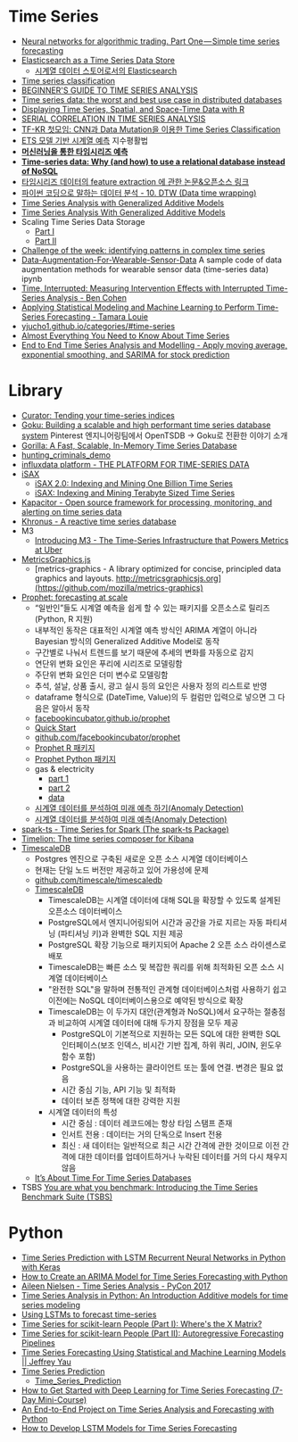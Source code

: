 Time Series
===========

* [Neural networks for algorithmic trading. Part One — Simple time series forecasting](https://medium.com/@alexrachnog/neural-networks-for-algorithmic-trading-part-one-simple-time-series-forecasting-f992daa1045a)
* [Elasticsearch as a Time Series Data Store](https://www.elastic.co/blog/elasticsearch-as-a-time-series-data-store)
  * [시계열 데이터 스토어로서의 Elasticsearch](https://www.elastic.co/kr/blog/elasticsearch-as-a-time-series-data-store)
* [Time series classification](http://www.slideshare.net/hunkim/time-series-classification)
* [BEGINNER'S GUIDE TO TIME SERIES ANALYSIS](https://www.quantstart.com/articles/Beginners-Guide-to-Time-Series-Analysis)
* [Time series data: the worst and best use case in distributed databases](http://www.thedotpost.com/2015/06/paul-dix-time-series-data-the-worst-and-best-use-case-in-distributed-databases)
* [Displaying Time Series, Spatial, and Space-Time Data with R](http://zenk.chapelin.fr/book.pdf)
* [SERIAL CORRELATION IN TIME SERIES ANALYSIS](https://www.quantstart.com/articles/Serial-Correlation-in-Time-Series-Analysis)
* [TF-KR 첫모임: CNN과 Data Mutation을 이용한 Time Series Classification](https://www.youtube.com/watch?v=IiB6oElqCxA)
* [ETS 모델 기반 시계열 예측](http://ko.logpresso.com/documents/time-series/ets) 지수평활법
* **[머신러닝을 통한 타임시리즈 예측](http://hamait.tistory.com/837)**
* **[Time-series data: Why (and how) to use a relational database instead of NoSQL](https://blog.timescale.com/time-series-data-why-and-how-to-use-a-relational-database-instead-of-nosql-d0cd6975e87c)**
* [타임시리즈 데이터의 feature extraction 에 관한 논문&오픈소스 링크](http://hamait.tistory.com/860)
* [파이썬 코딩으로 말하는 데이터 분석 - 10. DTW (Data time wrapping)](http://hamait.tistory.com/862)
* [Time Series Analysis with Generalized Additive Models](https://opendatascience.com/blog/time-series-analysis-with-generalized-additive-models/)
* [Time Series Analysis With Generalized Additive Models](https://www.datasciencecentral.com/profiles/blogs/time-series-analysis-with-generalized-additive-models)
* Scaling Time Series Data Storage
  * [Part I](https://medium.com/netflix-techblog/scaling-time-series-data-storage-part-i-ec2b6d44ba39)
  * [Part II](https://medium.com/netflix-techblog/scaling-time-series-data-storage-part-ii-d67939655586)
* [Challenge of the week: identifying patterns in complex time series](https://www.datasciencecentral.com/forum/topics/challenge-of-the-week-identifying-patterns-in-complex-time-series)
* [Data-Augmentation-For-Wearable-Sensor-Data](https://github.com/terryum/Data-Augmentation-For-Wearable-Sensor-Data) A sample code of data augmentation methods for wearable sensor data (time-series data) ipynb
* [Time, Interrupted: Measuring Intervention Effects with Interrupted Time-Series Analysis - Ben Cohen](https://www.youtube.com/watch?v=uuo8SwA1HO8)
* [Applying Statistical Modeling and Machine Learning to Perform Time-Series Forecasting - Tamara Louie](https://www.youtube.com/watch?v=JntA9XaTebs)
* [yjucho1.github.io/categories/#time-series](https://yjucho1.github.io/categories/#time-series)
* [Almost Everything You Need to Know About Time Series](https://towardsdatascience.com/almost-everything-you-need-to-know-about-time-series-860241bdc578)
* [End to End Time Series Analysis and Modelling - Apply moving average, exponential smoothing, and SARIMA for stock prediction](https://towardsdatascience.com/end-to-end-time-series-analysis-and-modelling-8c34f09a3014)

# Library
* [Curator: Tending your time-series indices](https://www.elastic.co/kr/blog/curator-tending-your-time-series-indices)
* [Goku: Building a scalable and high performant time series database system](https://medium.com/@Pinterest_Engineering/goku-building-a-scalable-and-high-performant-time-series-database-system-a8ff5758a181) Pinterest 엔지니어링팀에서 OpenTSDB -> Goku로 전환한 이야기 소개
* [Gorilla: A Fast, Scalable, In-Memory Time Series Database](http://www.vldb.org/pvldb/vol8/p1816-teller.pdf)
* [hunting_criminals_demo](https://github.com/Atigeo/hunting_criminals_demo)
* [influxdata platform - THE PLATFORM FOR TIME-SERIES DATA](https://influxdata.com/time-series-platform/)
* [iSAX](http://www.cs.ucr.edu/~eamonn/iSAX/iSAX.html)
  * [iSAX 2.0: Indexing and Mining One Billion Time Series](http://www.cs.ucr.edu/~eamonn/iSAX_2.0.pdf)
  * [iSAX: Indexing and Mining Terabyte Sized Time Series](http://www.cs.ucr.edu/~eamonn/iSAX.pdf)
* [Kapacitor - Open source framework for processing, monitoring, and alerting on time series data](https://github.com/influxdb/kapacitor)
* [Khronus - A reactive time series database](https://github.com/Searchlight/khronus)
* M3
  * [Introducing M3 - The Time-Series Infrastructure that Powers Metrics at Uber](https://towardsdatascience.com/introducing-m3-8790c503ce24)
* [MetricsGraphics.js](http://metricsgraphicsjs.org/)
  * [metrics-graphics - A library optimized for concise, principled data graphics and layouts. http://metricsgraphicsjs.org](https://github.com/mozilla/metrics-graphics)
* [Prophet: forecasting at scale](https://research.fb.com/prophet-forecasting-at-scale/)
  * “일반인”들도 시계열 예측을 쉽게 할 수 있는 패키지를 오픈소스로 릴리즈(Python, R 지원)
  * 내부적인 동작은 대표적인 시계열 예측 방식인 ARIMA 계열이 아니라 Bayesian 방식의 Generalized Additive Model로 동작
  * 구간별로 나눠서 트렌드를 보기 때문에 추세의 변화를 자동으로 감지
  * 연단위 변화 요인은 푸리에 시리즈로 모델링함
  * 주단위 변화 요인은 더미 변수로 모델링함
  * 추석, 설날, 상품 출시, 광고 실시 등의 요인은 사용자 정의 리스트로 반영
  * dataframe 형식으로 (DateTime, Value)의 두 컬럼만 입력으로 넣으면 그 다음은 알아서 동작
  * [facebookincubator.github.io/prophet](https://facebookincubator.github.io/prophet)
  * [Quick Start](https://facebookincubator.github.io/prophet/docs/quick_start.html)
  * [github.com/facebookincubator/prophet](https://github.com/facebookincubator/prophet)
  * [Prophet R 패키지](https://cran.r-project.org/package=prophet)
  * [Prophet Python 패키지](https://pypi.python.org/pypi/fbprophet)
  * gas & electricity
    * [part 1](https://github.com/Avkash/mldl/blob/master/opower-prophet/Predicting%2Bgas%2Band%2Belectric%2Busage%2Busing%2BFacebook%2BProphet%2B-%2BPart1.ipynb)
    * [part 2](https://github.com/Avkash/mldl/blob/master/opower-prophet/Predicting%2Bgas%2Band%2Belectric%2Busage%2Busing%2BFacebook%2BProphet%2B-%2BPart2.ipynb)
    * [data](https://raw.githubusercontent.com/Avkash/mldl/master/opower-prophet/RefBldgHospitalNew2004_7.1_5.0_3C_USA_CA_SAN_FRANCISCO.csv)
  * [시계열 데이터를 분석하여 미래 예측 하기(Anomaly Detection)](https://taetaetae.github.io/2018/05/31/anomaly-detection/)
  * [시계열 데이터를 분석하여 미래 예측(Anomaly Detection)](https://www.popit.kr/%EC%8B%9C%EA%B3%84%EC%97%B4-%EB%8D%B0%EC%9D%B4%ED%84%B0%EB%A5%BC-%EB%B6%84%EC%84%9D%ED%95%98%EC%97%AC-%EB%AF%B8%EB%9E%98-%EC%98%88%EC%B8%A1-%ED%95%98%EA%B8%B0anomaly-detection/)
* [spark-ts - Time Series for Spark (The spark-ts Package)](https://github.com/sryza/spark-timeseries)
* [Timelion: The time series composer for Kibana](https://www.elastic.co/kr/blog/timelion-timeline)
* [TimescaleDB](http://www.timescale.com)
  * Postgres 엔진으로 구축된 새로운 오픈 소스 시계열 데이터베이스
  * 현재는 단일 노드 버전만 제공하고 있어 가용성에 문제
  * [github.com/timescale/timescaledb](https://github.com/timescale/timescaledb)
  * [TimescaleDB](https://www.facebook.com/nextobe1/photos/a.313464989089503.1073741829.303538826748786/334135553689113/?type=3&theater)
    * TimescaleDB는 시계열 데이터에 대해 SQL을 확장할 수 있도록 설계된 오픈소스 데이터베이스
    * PostgreSQL에서 엔지니어링되어 시간과 공간을 가로 지르는 자동 파티셔닝 (파티셔닝 키)과 완벽한 SQL 지원 제공
    * PostgreSQL 확장 기능으로 패키지되어 Apache 2 오픈 소스 라이센스로 배포
    * TimescaleDB는 빠른 소스 및 복잡한 쿼리를 위해 최적화된 오픈 소스 시계열 데이터베이스
    * "완전한 SQL"을 말하며 전통적인 관계형 데이터베이스처럼 사용하기 쉽고 이전에는 NoSQL 데이터베이스용으로 예약된 방식으로 확장
    * TimescaleDB는 이 두가지 대안(관계형과 NoSQL)에서 요구하는 절충점과 비교하여 시계열 데이터에 대해 두가지 장점을 모두 제공
      * PostgreSQL이 기본적으로 지원하는 모든 SQL에 대한 완벽한 SQL 인터페이스(보조 인덱스, 비시간 기반 집계, 하위 쿼리, JOIN, 윈도우 함수 포함)
      * PostgreSQL을 사용하는 클라이언트 또는 툴에 연결. 변경은 필요 없음
      * 시간 중심 기능, API 기능 및 최적화
      * 데이터 보존 정책에 대한 강력한 지원
    * 시계열 데이터의 특성
      * 시간 중심 : 데이터 레코드에는 항상 타임 스탬프 존재
      * 인서트 전용 : 데이터는 거의 단독으로 Insert 전용
      * 최신 : 새 데이터는 일반적으로 최근 시간 간격에 관한 것이므로 이전 간격에 대한 데이터를 업데이트하거나 누락된 데이터를 거의 다시 채우지 않음
  * [It’s About Time For Time Series Databases](https://www.nextplatform.com/2018/01/25/time-time-series-databases/)
* TSBS [You are what you benchmark: Introducing the Time Series Benchmark Suite (TSBS)](https://blog.timescale.com/time-series-database-benchmarks-timescaledb-influxdb-cassandra-mongodb-bc702b72927e)

# Python
* [Time Series Prediction with LSTM Recurrent Neural Networks in Python with Keras](http://machinelearningmastery.com/time-series-prediction-lstm-recurrent-neural-networks-python-keras/)
* [How to Create an ARIMA Model for Time Series Forecasting with Python](https://machinelearningmastery.com/arima-for-time-series-forecasting-with-python/)
* [Aileen Nielsen - Time Series Analysis - PyCon 2017](https://www.youtube.com/watch?v=zmfe2RaX-14)
* [Time Series Analysis in Python: An Introduction Additive models for time series modeling](https://towardsdatascience.com/time-series-analysis-in-python-an-introduction-70d5a5b1d52a)
* [Using LSTMs to forecast time-series](https://towardsdatascience.com/using-lstms-to-forecast-time-series-4ab688386b1f)
* [Time Series for scikit-learn People (Part I): Where's the X Matrix?](http://blog.ethanrosenthal.com/2018/01/28/time-series-for-scikit-learn-people-part1/)
* [Time Series for scikit-learn People (Part II): Autoregressive Forecasting Pipelines](http://blog.ethanrosenthal.com/2018/03/22/time-series-for-scikit-learn-people-part2/)
* [Time Series Forecasting Using Statistical and Machine Learning Models || Jeffrey Yau](https://www.youtube.com/watch?v=2LSs1kYWy9M)
* [Time Series Prediction](https://www.youtube.com/watch?v=d4Sn6ny_5LI)
  * [Time_Series_Prediction](https://github.com/llSourcell/Time_Series_Prediction)
* [How to Get Started with Deep Learning for Time Series Forecasting (7-Day Mini-Course)](https://machinelearningmastery.com/how-to-get-started-with-deep-learning-for-time-series-forecasting-7-day-mini-course)
* [An End-to-End Project on Time Series Analysis and Forecasting with Python](https://towardsdatascience.com/an-end-to-end-project-on-time-series-analysis-and-forecasting-with-python-4835e6bf050b)
* [How to Develop LSTM Models for Time Series Forecasting](https://machinelearningmastery.com/how-to-develop-lstm-models-for-time-series-forecasting/)
